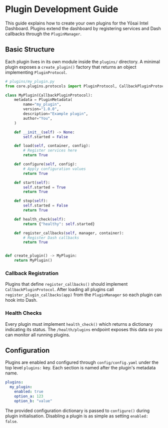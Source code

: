 # Plugin Development Guide

This guide explains how to create your own plugins for the Yōsai Intel Dashboard.
Plugins extend the dashboard by registering services and Dash callbacks through
the `PluginManager`.

## Basic Structure

Each plugin lives in its own module inside the `plugins/` directory. A minimal
plugin exposes a `create_plugin()` factory that returns an object implementing
`PluginProtocol`.

```python
# plugins/my_plugin.py
from core.plugins.protocols import PluginProtocol, CallbackPluginProtocol, PluginMetadata

class MyPlugin(CallbackPluginProtocol):
    metadata = PluginMetadata(
        name="my_plugin",
        version="1.0.0",
        description="Example plugin",
        author="You",
    )

    def __init__(self) -> None:
        self.started = False

    def load(self, container, config):
        # Register services here
        return True

    def configure(self, config):
        # Apply configuration values
        return True

    def start(self):
        self.started = True
        return True

    def stop(self):
        self.started = False
        return True

    def health_check(self):
        return {"healthy": self.started}

    def register_callbacks(self, manager, container):
        # Register Dash callbacks
        return True


def create_plugin() -> MyPlugin:
    return MyPlugin()
```

### Callback Registration

Plugins that define `register_callbacks()` should implement
`CallbackPluginProtocol`. After loading all plugins call
`register_plugin_callbacks(app)` from the `PluginManager` so each plugin can
hook into Dash.

### Health Checks

Every plugin must implement `health_check()` which returns a dictionary
indicating its status. The `/health/plugins` endpoint exposes this data so you
can monitor all running plugins.

## Configuration

Plugins are enabled and configured through `config/config.yaml` under the top
level `plugins:` key. Each section is named after the plugin's metadata name.

```yaml
plugins:
  my_plugin:
    enabled: true
    option_a: 123
    option_b: "value"
```

The provided configuration dictionary is passed to `configure()` during plugin
initialisation. Disabling a plugin is as simple as setting `enabled: false`.

